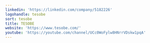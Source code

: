 ```yaml
---
linkedin: 'https://linkedin.com/company/5182226'
logohandle: tesobe
sort: tesobe
title: TESOBE
website: 'https://www.tesobe.com/'
youtube: 'https://youtube.com/channel/UCc0WoFylw8HNrrVDskw1pqA'
---
```

